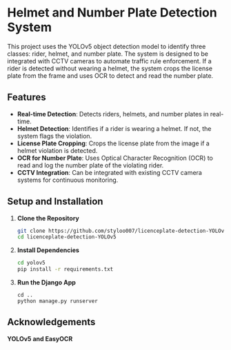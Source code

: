 # Helmet and Number Plate Detection System

This project uses the YOLOv5 object detection model to identify three classes: rider, helmet, and number plate. The system is designed to be integrated with CCTV cameras to automate traffic rule enforcement. If a rider is detected without wearing a helmet, the system crops the license plate from the frame and uses OCR to detect and read the number plate.

## Features

- **Real-time Detection**: Detects riders, helmets, and number plates in real-time.
- **Helmet Detection**: Identifies if a rider is wearing a helmet. If not, the system flags the violation.
- **License Plate Cropping**: Crops the license plate from the image if a helmet violation is detected.
- **OCR for Number Plate**: Uses Optical Character Recognition (OCR) to read and log the number plate of the violating rider.
- **CCTV Integration**: Can be integrated with existing CCTV camera systems for continuous monitoring.


## Setup and Installation

1. **Clone the Repository**
    ```bash
    git clone https://github.com/styloo007/licenceplate-detection-YOLOv5.git
    cd licenceplate-detection-YOLOv5
    ```

2. **Install Dependencies**
    ```bash
    cd yolov5
    pip install -r requirements.txt
    ```
3. **Run the Django App**
   ```
   cd ..
   python manage.py runserver
   ```



## Acknowledgements

**YOLOv5 and EasyOCR**
   
   
   
